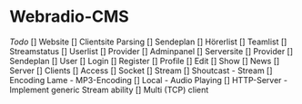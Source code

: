 # Webradio-CMS

*Todo*
[] Website
  [] Clientsite Parsing
    [] Sendeplan
    [] Hörerlist
    [] Teamlist
    [] Streamstatus
    [] Userlist
    [] Provider
    [] Adminpanel
[] Serversite
  [] Provider
    [] Sendeplan
    [] User
      [] Login
      [] Register
      [] Profile
        [] Edit
        [] Show
    [] News
    [] Server
    [] Clients
    [] Access
    [] Socket
[] Stream
  [] Shoutcast - Stream
    [] Encoding Lame - MP3-Encoding
    [] Local - Audio Playing
    [] HTTP-Server - Implement generic Stream ability
      [] Multi (TCP) client
  
